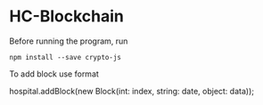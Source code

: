 # HC-Blockchain

Before running the program, run

```npm install --save crypto-js```


To add block use format


hospital.addBlock(new Block(int: index, string: date, object: data));
